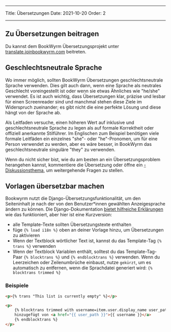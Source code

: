- - -
Title: Übersetzungen Date: 2021-10-20 Order: 2
- - -

## Zu Übersetzungen beitragen

Du kannst dem BookWyrm Übersetzungsprojekt unter [translate.joinbookwyrm.com](https://translate.joinbookwyrm.com/) beitreten.

## Geschlechtsneutrale Sprache

Wo immer möglich, sollten BookWyrm Übersetzungen geschlechtsneutrale Sprache verwenden. Dies gilt auch dann, wenn eine Sprache als neutrales Geschlecht voreingestellt ist oder wenn sie etwas Ähnliches wie "he/she" verwendet. Es ist auch wichtig, dass Übersetzungen klar, präzise und lesbar für einen Screenreader sind und manchmal stehen diese Ziele im Widerspruch zueinander; es gibt nicht die eine perfekte Lösung und diese hängt von der Sprache ab.

Als Leitfaden versuche, einen höheren Wert auf inklusive und geschlechtsneutrale Sprache zu legen als auf formale Korrektheit oder offiziell anerkannte Stilführer. Im Englischen zum Beispiel benötigen viele formale Leitfäden ein einzelnes "she"- oder "he"-Pronomen, um für eine Person verwendet zu werden, aber es wäre besser, in BookWyrm das geschlechtsneutrale singuläre "they" zu verwenden.

Wenn du nicht sicher bist, wie du am besten an ein Übersetzungsproblem herangehen kannst, kommentiere die Übersetzung oder öffne ein [-Diskussionsthema](https://translate.joinbookwyrm.com/project/bookwyrm/discussions), um weitergehende Fragen zu stellen.

## Vorlagen übersetzbar machen

Bookwyrm nutzt die Django-Übersetzungsfunktionalität, um den Seiteninhalt je nach der von den Benutzer*innen gewählten Anzeigesprache ändern zu können. Die Django-Dokumentation [bietet hilfreiche Erklärungen](https://docs.djangoproject.com/en/3.2/topics/i18n/translation/#internationalization-in-template-code) wie das funktioniert, aber hier ist eine Kurzversion:

* alle Template-Texte sollten Übersetzungstexte enthalten
* füge `{% load i18n %}` oben an deiner Vorlage hinzu, um Übersetzungen zu aktivieren
* Wenn der Textblock wörtlicher Text ist, kannst du das Template-Tag `{% trans %}` verwenden
* Wenn der Textblock Variablen enthält, solltest du das Template-Tag-Paar `{% blocktrans %}` und `{% endblocktrans %}` verwenden. Wenn du Leerzeichen oder Zeilenumbrüche einbaust, nutze `gekürzt`, um es automatisch zu entfernen, wenn die Sprachdatei generiert wird: `{% blocktrans trimmed %}`

### Beispiele

```html
<p>{% trans "This list is currently empty" %}</p>

<p>
    {% blocktrans trimmed with username=item.user.display_name user_path=item.user.local_path %}
    hinzugefügt von <a href="{{ user_path }}">{{ username }}</a>
    {% endblocktrans %}
</p>
```
